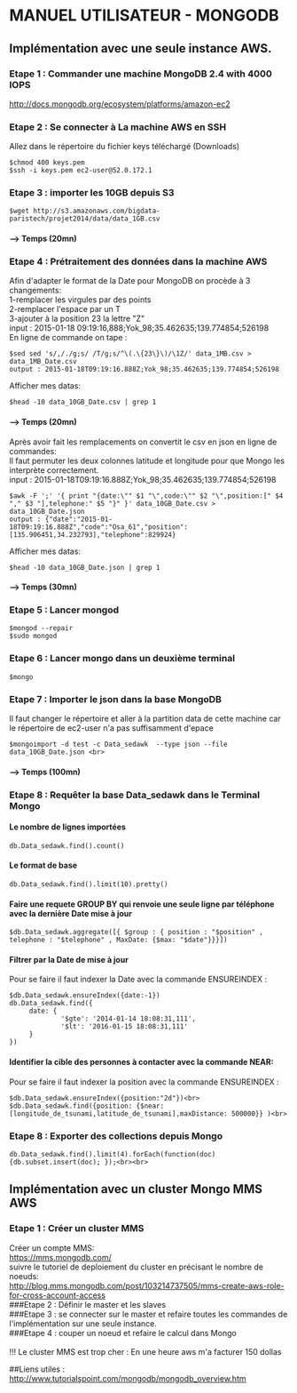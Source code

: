 # MANUEL UTILISATEUR - MONGODB

## Implémentation avec une seule instance AWS.

### Etape 1 : Commander une machine MongoDB 2.4 with 4000 IOPS 
http://docs.mongodb.org/ecosystem/platforms/amazon-ec2

### Etape 2 : Se connecter à La machine AWS en SSH
Allez dans le répertoire du fichier keys téléchargé (Downloads)
```shell
$chmod 400 keys.pem    
$ssh -i keys.pem ec2-user@52.0.172.1  
```

### Etape 3 : importer les 10GB depuis S3
```shell
$wget http://s3.amazonaws.com/bigdata-paristech/projet2014/data/data_1GB.csv
```
#### --> Temps (20mn)
### Etape 4 : Prétraitement des données dans la machine AWS
Afin d'adapter le format de la Date pour MongoDB on procède à 3 changements:<br>
1-remplacer les virgules par des points<br>
2-remplacer l'espace par un T<br>
3-ajouter à la position 23 la lettre "Z"<br>
input : 2015-01-18 09:19:16,888;Yok_98;35.462635;139.774854;526198<br>
En ligne de commande on tape :
```shell
$sed sed 's/,/./g;s/ /T/g;s/^\(.\{23\}\)/\1Z/' data_1MB.csv > data_1MB_Date.csv
output : 2015-01-18T09:19:16.888Z;Yok_98;35.462635;139.774854;526198
```
Afficher mes datas:
```shell
$head -10 data_10GB_Date.csv | grep 1
```
#### --> Temps (20mn)<br>
Après avoir fait les remplacements on convertit le csv en json en ligne de commandes:<br>
Il faut permuter les deux colonnes latitude et longitude pour que Mongo les interprète correctement.<br>
input : 2015-01-18T09:19:16.888Z;Yok_98;35.462635;139.774854;526198
```shell
$awk -F ';' '{ print "{date:\"" $1 "\",code:\"" $2 "\",position:[" $4 "," $3 "],telephone:" $5 "}" }' data_10GB_Date.csv > data_10GB_Date.json
output : {"date":"2015-01-18T09:19:16.888Z","code":"Osa_61","position":[135.906451,34.232793],"telephone":829924}
```
Afficher mes datas:
```shell
$head -10 data_10GB_Date.json | grep 1
```
#### --> Temps (30mn)
### Etape 5 : Lancer mongod
```shell
$mongod --repair
$sudo mongod
```
### Etape 6 : Lancer mongo dans un deuxième terminal <br>
```shell
$mongo
```
### Etape 7 : Importer le json dans la base MongoDB<br>
Il faut changer le répertoire et aller à la partition data de cette machine car le répertoire de ec2-user n'a pas suffisamment d'epace
```shell
$mongoimport -d test -c Data_sedawk  --type json --file data_10GB_Date.json <br>
```
#### --> Temps (100mn)<br>
### Etape 8 : Requêter la base Data_sedawk dans le Terminal Mongo<br>
#### Le nombre de lignes importées
```mongodb
db.Data_sedawk.find().count()
```
#### Le format de base
```mongodb
db.Data_sedawk.find().limit(10).pretty()
```
#### Faire une requete GROUP BY qui renvoie une seule ligne par téléphone avec la dernière Date mise à jour
```mongodb
$db.Data_sedawk.aggregate([{ $group : { position : "$position" , telephone : "$telephone" , MaxDate: {$max: "$date"}}}])
```
#### Filtrer par la Date de mise à jour<br>
Pour se faire il faut indexer la Date avec la commande ENSUREINDEX :
```mongodb
$db.Data_sedawk.ensureIndex({date:-1})
db.Data_sedawk.find({
     date: { 
             '$gte': '2014-01-14 18:08:31,111',
             '$lt': '2016-01-15 18:08:31,111' 
     }
})
```
#### Identifier la cible des personnes à contacter avec la commande NEAR:
Pour se faire il faut indexer la position avec la commande ENSUREINDEX :
```mongodb
$db.Data_sedawk.ensureIndex({position:"2d"})<br>
$db.Data_sedawk.find({position: {$near:[longitude_de_tsunami,latitude_de_tsunami],maxDistance: 500000}} )<br>
```
### Etape 8 : Exporter des collections depuis Mongo<br>
```mongodb
db.Data_sedawk.find().limit(4).forEach(function(doc){db.subset.insert(doc); });<br><br>
```
## Implémentation avec un cluster Mongo MMS AWS <br>
### Etape 1 : Créer un cluster MMS<br>
Créer un compte MMS:<br>
https://mms.mongodb.com/<br>
suivre le tutoriel de deploiement du cluster en précisant le nombre de noeuds:<br>
http://blog.mms.mongodb.com/post/103214737505/mms-create-aws-role-for-cross-account-access<br>
###Etape 2 : Définir le master et les slaves<br>
###Etape 3 : se connecter sur le master et refaire toutes les commandes de l'implémentation sur une seule instance.<br>
###Etape 4 : couper un noeud et refaire le calcul dans Mongo<br><br>
!!! Le cluster MMS est trop cher : En une heure aws m'a facturer 150 dollas<br>
 
##Liens utiles :<br>
http://www.tutorialspoint.com/mongodb/mongodb_overview.htm

